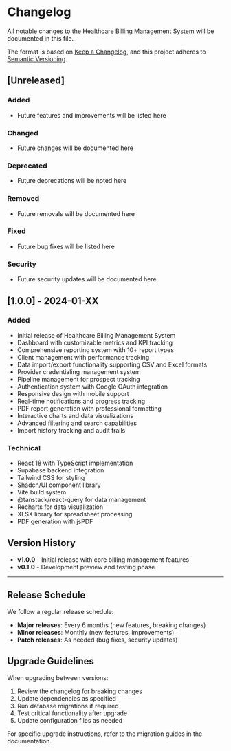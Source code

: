 
# Changelog

All notable changes to the Healthcare Billing Management System will be documented in this file.

The format is based on [Keep a Changelog](https://keepachangelog.com/en/1.0.0/),
and this project adheres to [Semantic Versioning](https://semver.org/spec/v2.0.0.html).

## [Unreleased]

### Added
- Future features and improvements will be listed here

### Changed
- Future changes will be documented here

### Deprecated
- Future deprecations will be noted here

### Removed
- Future removals will be documented here

### Fixed
- Future bug fixes will be listed here

### Security
- Future security updates will be documented here

## [1.0.0] - 2024-01-XX

### Added
- Initial release of Healthcare Billing Management System
- Dashboard with customizable metrics and KPI tracking
- Comprehensive reporting system with 10+ report types
- Client management with performance tracking
- Data import/export functionality supporting CSV and Excel formats
- Provider credentialing management system
- Pipeline management for prospect tracking
- Authentication system with Google OAuth integration
- Responsive design with mobile support
- Real-time notifications and progress tracking
- PDF report generation with professional formatting
- Interactive charts and data visualizations
- Advanced filtering and search capabilities
- Import history tracking and audit trails

### Technical
- React 18 with TypeScript implementation
- Supabase backend integration
- Tailwind CSS for styling
- Shadcn/UI component library
- Vite build system
- @tanstack/react-query for data management
- Recharts for data visualization
- XLSX library for spreadsheet processing
- PDF generation with jsPDF

## Version History

- **v1.0.0** - Initial release with core billing management features
- **v0.1.0** - Development preview and testing phase

---

## Release Schedule

We follow a regular release schedule:
- **Major releases**: Every 6 months (new features, breaking changes)
- **Minor releases**: Monthly (new features, improvements)
- **Patch releases**: As needed (bug fixes, security updates)

## Upgrade Guidelines

When upgrading between versions:
1. Review the changelog for breaking changes
2. Update dependencies as specified
3. Run database migrations if required
4. Test critical functionality after upgrade
5. Update configuration files as needed

For specific upgrade instructions, refer to the migration guides in the documentation.
